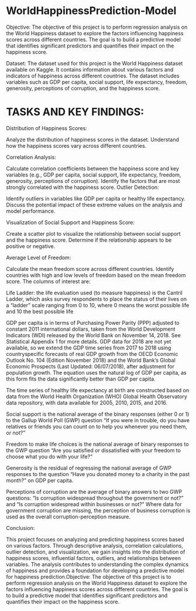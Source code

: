 # WorldHappinessPrediction-Model
Objective: The objective of this project is to perform regression analysis on the World Happiness dataset to explore the factors influencing happiness scores across different countries. The goal is to build a predictive model that identifies significant predictors and quantifies their impact on the happiness score.

Dataset: The dataset used for this project is the World Happiness dataset available on Kaggle. It contains information about various factors and indicators of happiness across different countries. The dataset includes variables such as GDP per capita, social support, life expectancy, freedom, generosity, perceptions of corruption, and the happiness score.
# TASKS AND KEY FINDINGS:

Distribution of Happiness Scores:

Analyze the distribution of happiness scores in the dataset. Understand how the happiness scores vary across different countries.

Correlation Analysis:

Calculate correlation coefficients between the happiness score and key variables (e.g., GDP per capita, social support, life expectancy, freedom, generosity, perceptions of corruption). Identify the factors that are most strongly correlated with the happiness score. Outlier Detection:

Identify outliers in variables like GDP per capita or healthy life expectancy. Discuss the potential impact of these extreme values on the analysis and model performance. 

Visualization of Social Support and Happiness Score:

Create a scatter plot to visualize the relationship between social support and the happiness score. Determine if the relationship appears to be positive or negative.

Average Level of Freedom:

Calculate the mean freedom score across different countries. Identify countries with high and low levels of freedom based on the mean freedom score. The columns of interest are:

Life Ladder: the life evaluation used (to measure happiness) is the Cantril Ladder, which asks survey respondents to place the status of their lives on a “ladder” scale ranging from 0 to 10, where 0 means the worst possible life and 10 the best possible life

GDP per capita is in terms of Purchasing Power Parity (PPP) adjusted to constant 2011 international dollars, taken from the World Development Indicators (WDI) released by the World Bank on November 14, 2018. See Statistical Appendix 1 for more details. GDP data for 2018 are not yet available, so we extend the GDP time series from 2017 to 2018 using countryspecific forecasts of real GDP growth from the OECD Economic Outlook No. 104 (Edition November 2018) and the World Bank’s Global Economic Prospects (Last Updated: 06/07/2018), after adjustment for population growth. The equation uses the natural log of GDP per capita, as this form fits the data significantly better than GDP per capita.

The time series of healthy life expectancy at birth are constructed based on data from the World Health Organization (WHO) Global Health Observatory data repository, with data available for 2005, 2010, 2015, and 2016.

Social support is the national average of the binary responses (either 0 or 1) to the Gallup World Poll (GWP) question “If you were in trouble, do you have relatives or friends you can count on to help you whenever you need them, or not?”

Freedom to make life choices is the national average of binary responses to the GWP question “Are you satisfied or dissatisfied with your freedom to choose what you do with your life?”

Generosity is the residual of regressing the national average of GWP responses to the question “Have you donated money to a charity in the past month?” on GDP per capita.

Perceptions of corruption are the average of binary answers to two GWP questions: “Is corruption widespread throughout the government or not?” and “Is corruption widespread within businesses or not?” Where data for government corruption are missing, the perception of business corruption is used as the overall corruption-perception measure.

Conclusion:

This project focuses on analyzing and predicting happiness scores based on various factors. Through descriptive analysis, correlation calculations, outlier detection, and visualization, we gain insights into the distribution of happiness scores, influential factors, outliers, and relationships between variables. The analysis contributes to understanding the complex dynamics of happiness and provides a foundation for developing a predictive model for happiness prediction.Objective: The objective of this project is to perform regression analysis on the World Happiness dataset to explore the factors influencing happiness scores across different countries. The goal is to build a predictive model that identifies significant predictors and quantifies their impact on the happiness score.

